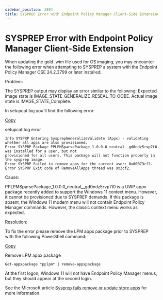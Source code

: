 ```yaml
---
sidebar_position: 3804
title: SYSPREP Error with Endpoint Policy Manager Client-Side Extension
---
```


# SYSPREP Error with Endpoint Policy Manager Client-Side Extension

When updating the gold .wim file used for OS imaging, you may encounter the following error when attempting to SYSPREP a system with the Endpoint Policy Manager CSE 24.2.3799 or later installed.

Problem:

The SYSPREP output may display an error similar to the following:
Expected image state is IMAGE\_STATE\_GENERALIZE\_RESEAL\_TO\_OOBE.
Actual image state is IMAGE\_STATE\_Complete.

In setupcat.log you’ll find the following error:

[Copy](javascript:void(0);)

setupcat.log error

```
Info SYSPRP Entering SysprepGeneralizeValidate (Appx) - validating whether all apps are also provisioned.  
Error SYSPRP Package PPLPMSparsePackage_1.0.0.0_neutral__gd0ndz5rvp7t0 was installed for a user, but not  
provisioned for all users. This package will not function properly in the sysprep image.  
Error SYSPRP Failed to remove apps for the current user: 0x80073cf2.  
Error SYSPRP Exit code of RemoveAllApps thread was 0x3cf2.   

```
Cause:

PPLPMSparsePackage\_1.0.0.0\_neutral\_\_gd0ndz5rvp7t0 is a UWP appx package recently added to support the Windows 11 context menu. However, it cannot be provisioned due to SYSPREP demands. If this package is absent, the Windows 11 modern menu will not contain Endpoint Policy Manager commands. However, the classic context menu works as expected.

Resolution:

To fix the error please remove the LPM appx package prior to SYSPREP with the following PowerShell command:

[Copy](javascript:void(0);)

Remove LPM appx package

```
Get-appxpackage *pplpm* | remove-appxpackage
```
At the first logon, Windows 11 will not have Endpoint Policy Manager menus, but they should appear at the second login.

See the Microsoft article [Sysprep fails remove or update store apps](https://learn.microsoft.com/en-us/troubleshoot/windows-client/installing-updates-features-roles/sysprep-fails-remove-or-update-store-apps "Sysprep fails remove or update store apps") for more information.